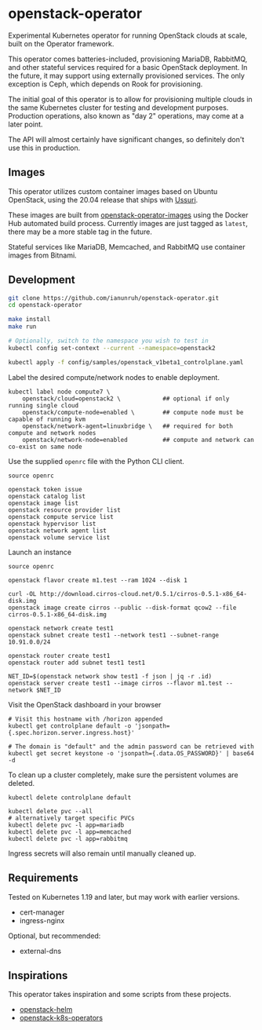 # openstack-operator

Experimental Kubernetes operator for running OpenStack clouds at scale, built on the Operator framework.

This operator comes batteries-included, provisioning MariaDB, RabbitMQ, and other stateful services required
for a basic OpenStack deployment. In the future, it may support using externally provisioned services. The
only exception is Ceph, which depends on Rook for provisioning.

The initial goal of this operator is to allow for provisioning multiple clouds in the same Kubernetes cluster
for testing and development purposes. Production operations, also known as "day 2" operations, may come at a
later point.

The API will almost certainly have significant changes, so definitely don't use this in production.

## Images

This operator utilizes custom container images based on Ubuntu OpenStack, using the 20.04 release that ships
with [Ussuri](https://docs.openstack.org/ussuri/).

These images are built from [openstack-operator-images](https://github.com/ianunruh/openstack-operator-images)
using the Docker Hub automated build process. Currently images are just tagged as `latest`, there may be
a more stable tag in the future.

Stateful services like MariaDB, Memcached, and RabbitMQ use container images from Bitnami.

## Development

```bash
git clone https://github.com/ianunruh/openstack-operator.git
cd openstack-operator

make install
make run

# Optionally, switch to the namespace you wish to test in
kubectl config set-context --current --namespace=openstack2

kubectl apply -f config/samples/openstack_v1beta1_controlplane.yaml
```

Label the desired compute/network nodes to enable deployment.

```
kubectl label node compute7 \
    openstack/cloud=openstack2 \            ## optional if only running single cloud
    openstack/compute-node=enabled \        ## compute node must be capable of running kvm
    openstack/network-agent=linuxbridge \   ## required for both compute and network nodes
    openstack/network-node=enabled          ## compute and network can co-exist on same node
```

Use the supplied `openrc` file with the Python CLI client.

```
source openrc

openstack token issue
openstack catalog list
openstack image list
openstack resource provider list
openstack compute service list
openstack hypervisor list
openstack network agent list
openstack volume service list
```

Launch an instance

```
source openrc

openstack flavor create m1.test --ram 1024 --disk 1

curl -OL http://download.cirros-cloud.net/0.5.1/cirros-0.5.1-x86_64-disk.img
openstack image create cirros --public --disk-format qcow2 --file cirros-0.5.1-x86_64-disk.img

openstack network create test1
openstack subnet create test1 --network test1 --subnet-range 10.91.0.0/24

openstack router create test1
openstack router add subnet test1 test1

NET_ID=$(openstack network show test1 -f json | jq -r .id)
openstack server create test1 --image cirros --flavor m1.test --network $NET_ID
```

Visit the OpenStack dashboard in your browser

```
# Visit this hostname with /horizon appended
kubectl get controlplane default -o 'jsonpath={.spec.horizon.server.ingress.host}'

# The domain is "default" and the admin password can be retrieved with
kubectl get secret keystone -o 'jsonpath={.data.OS_PASSWORD}' | base64 -d
```

To clean up a cluster completely, make sure the persistent volumes are deleted.

```
kubectl delete controlplane default

kubectl delete pvc --all
# alternatively target specific PVCs
kubectl delete pvc -l app=mariadb
kubectl delete pvc -l app=memcached
kubectl delete pvc -l app=rabbitmq
```

Ingress secrets will also remain until manually cleaned up.

## Requirements

Tested on Kubernetes 1.19 and later, but may work with earlier versions.

* cert-manager
* ingress-nginx

Optional, but recommended:

* external-dns

## Inspirations

This operator takes inspiration and some scripts from these projects.

* [openstack-helm](https://github.com/openstack/openstack-helm)
* [openstack-k8s-operators](https://github.com/openstack-k8s-operators)
